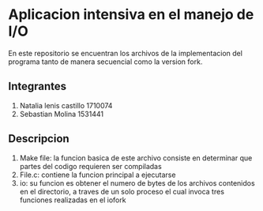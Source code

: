 # Aplicacion intensiva en el manejo de I/O
En este repositorio se encuentran los archivos de la implementacion del programa tanto de manera secuencial como la version fork.

## Integrantes
1. Natalia lenis castillo 1710074
2. Sebastian Molina 1531441

## Descripcion
1. Make file: la funcion basica de este archivo consiste en determinar que partes del codigo requieren ser compiladas
2. File.c: contiene la funcion principal a ejecutarse
3. io:  su funcion es obtener el numero de bytes de los archivos contenidos en el directorio, a traves de un solo proceso el cual invoca tres funciones realizadas en el iofork
